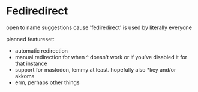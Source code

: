 # Fediredirect

open to name suggestions cause 'fediredirect' is used by literally everyone

planned featureset:

-   automatic redirection
-   manual redirection for when ^ doesn't work or if you've disabled it for that instance
-   support for mastodon, lemmy at least. hopefully also \*key and/or akkoma
-   erm, perhaps other things
